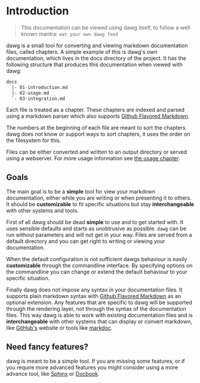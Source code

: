 # Introduction

> This documentation can be viewed using dawg itself, to follow a well known mantra: `eat your own dawg food`

dawg is a small tool for converting and viewing markdown documentation files, called chapters. A
simple example of this is dawg's own documentation, which lives in the docs directory of the project.
It has the following structure that produces this documentation when viewed with dawg:

```bash
docs
  |- 01-introduction.md
  |- 02-usage.md
  `- 03-integration.md
```

Each file is treated as a chapter. These chapters are indexed and parsed using a markdown parser
which also supports [Github Flavored Markdown](http://github.github.com/github-flavored-markdown/).

The numbers at the beginning of each file are meant to sort the chapters. dawg does not know or
support ways to sort chapters, it uses the order on the filesystem for this.

Files can be either converted and written to an output directory or served using a webserver.
For more usage information see [the usage chapter](02-usage.md).

## Goals

The main goal is to be a **simple** tool for view your markdown documentation, either while you
are writing or when presenting it to others. It should be **customizable** to fit specific situations
but stay **interchangeable** with other systems and tools.

First of all dawg should be dead **simple** to use and to get started with. It uses sensible
defaults and starts as unobtrusive as possible. `dawg` can be run without parameters and will not
get in your way. Files are served from a default directory and you can get right to writing or
viewing your documentation.

When the default configuration is not sufficient dawgs behaviour is easily **customizable**
through the commandline interface. By specifying options on the commandline you can change or
extend the default behaviour to your specific situation.

Finally dawg does not impose any syntax in your documentation files. It supports plain markdown
syntax with [Github Flavored Markdown](http://github.github.com/github-flavored-markdown/) as an
optional extension. Any features that are specific to dawg will be supported through the rendering layer,
not through the syntax of the documentation files. This way dawg is able to work with existing documentation files
and is **interchangeable** with other systems that can display or convert markdown, like [GitHub's](https://github/com)
website or tools like [markdoc](http://markdoc.org).

## Need fancy features?

dawg is meant to be a simple tool. If you are missing some features, or if you require more advanced
features you might consider using a more advance tool, like [Sphinx](http://sphinx-doc.org/) or [Docbook](http://www.docbook.org/).

